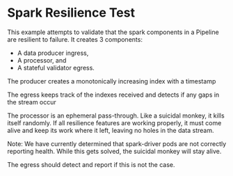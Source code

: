 # Spark Resilience Test

This example attempts to validate that the spark components in a Pipeline are resilient to failure.
It creates 3 components:
- A data producer ingress,
- A processor, and
- A stateful validator egress.

The producer creates a monotonically increasing index with a timestamp

The egress keeps track of the indexes received and detects if any gaps in the stream occur

The processor is an ephemeral pass-through. Like a suicidal monkey, it kills itself randomly.
If all resilience features are working properly, it must come alive and keep its work where it left, leaving no holes in the data stream. 

Note: We have currently determined that spark-driver pods are not correctly reporting health. 
While this gets solved, the suicidal monkey will stay alive. 


The egress should detect and report if this is not the case.

